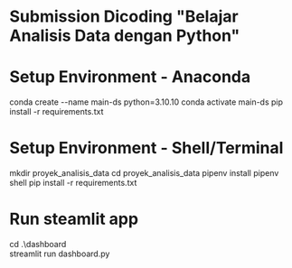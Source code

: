 # Submission Dicoding "Belajar Analisis Data dengan Python"

# Setup Environment - Anaconda

conda create --name main-ds python=3.10.10
conda activate main-ds
pip install -r requirements.txt

# Setup Environment - Shell/Terminal

mkdir proyek_analisis_data
cd proyek_analisis_data
pipenv install
pipenv shell
pip install -r requirements.txt

# Run steamlit app

cd .\dashboard\
streamlit run dashboard.py